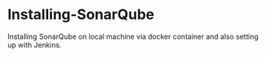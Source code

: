 # Installing-SonarQube
Installing SonarQube on local machine via docker container and also setting up with Jenkins.
